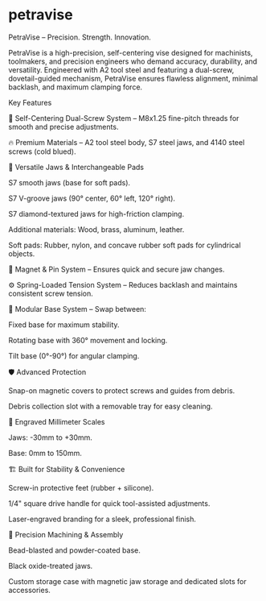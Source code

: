 # petravise

PetraVise – Precision. Strength. Innovation.

PetraVise is a high-precision, self-centering vise designed for machinists, toolmakers, and precision engineers who demand accuracy, durability,
and versatility. Engineered with A2 tool steel and featuring a dual-screw, dovetail-guided mechanism, PetraVise ensures flawless alignment, 
minimal backlash, and maximum clamping force.


Key Features

🔩 Self-Centering Dual-Screw System – M8x1.25 fine-pitch threads for smooth and precise adjustments.

🔥 Premium Materials – A2 tool steel body, S7 steel jaws, and 4140 steel screws (cold blued).

🎯 Versatile Jaws & Interchangeable Pads

S7 smooth jaws (base for soft pads).

S7 V-groove jaws (90° center, 60° left, 120° right).

S7 diamond-textured jaws for high-friction clamping.

Additional materials: Wood, brass, aluminum, leather.

Soft pads: Rubber, nylon, and concave rubber soft pads for cylindrical objects.

🧲 Magnet & Pin System – Ensures quick and secure jaw changes.

⚙️ Spring-Loaded Tension System – Reduces backlash and maintains consistent screw tension.

🚀 Modular Base System – Swap between:

Fixed base for maximum stability.

Rotating base with 360° movement and locking.

Tilt base (0°-90°) for angular clamping.

🛡️ Advanced Protection

Snap-on magnetic covers to protect screws and guides from debris.

Debris collection slot with a removable tray for easy cleaning.

📏 Engraved Millimeter Scales

Jaws: -30mm to +30mm.

Base: 0mm to 150mm.

🏗️ Built for Stability & Convenience

Screw-in protective feet (rubber + silicone).

1/4" square drive handle for quick tool-assisted adjustments.

Laser-engraved branding for a sleek, professional finish.

🔧 Precision Machining & Assembly

Bead-blasted and powder-coated base.

Black oxide-treated jaws.

Custom storage case with magnetic jaw storage and dedicated slots for accessories.
